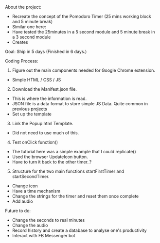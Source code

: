 About the project:
- Recreate the concept of the Pomodoro Timer (25 mins working block and 5 minute break)
- Similar one here: 
- Have tested the 25minutes in a 5 second module and 5 minute break in a 3 second module
- Creates

Goal: Ship in 5 days (Finished in 6 days.)

Coding Process:

1. Figure out the main components needed for Google Chrome extension.
- Simple HTML / CSS / JS 

2. Download the Manifest.json file.
- This is where the information is read.
- JSON file is a data format to store simple JS Data. Quite common in previous projects
- Set up the template

3. Link the Popup html Template.
- Did not need to use much of this.

4. Test onClick function()
- The tutorial here was a simple example that I could replicate()
- Used the browser UpdateIcon button.
- Have to turn it back to the other timer..?

5. Structure for the two main functions startFirstTimer and startSecondTimer.
- Change icon
- Have a time mechanism
- Change the strings for the timer and reset them once complete
- Add audio 

Future to do:
- Change the seconds to real minutes
- Change the audio 
- Record history and create a database to analyse one's productivity
- Interact with FB Messenger bot 